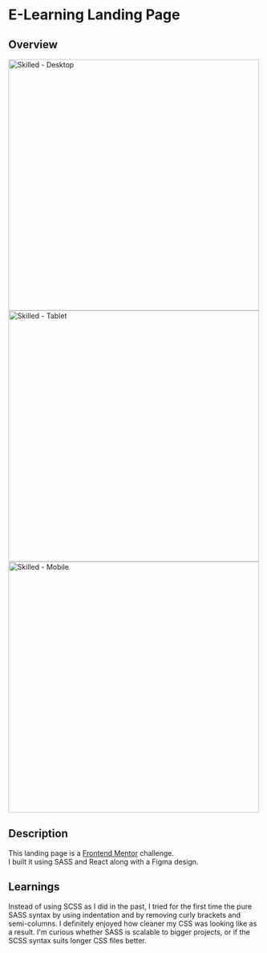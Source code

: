 # E-Learning Landing Page

## Overview
<img height="500" alt="Skilled - Desktop" src="https://github.com/nathansoussana/skilled-elearning-landing-page/assets/85996279/e890d029-6bcf-4806-adc3-e6114a2c2e16">
<img height="500" alt="Skilled - Tablet" src="https://github.com/nathansoussana/skilled-elearning-landing-page/assets/85996279/5a97deda-f48c-42c3-828e-d42532f817ec">
<img height="500" alt="Skilled - Mobile" src="https://github.com/nathansoussana/skilled-elearning-landing-page/assets/85996279/6cffad7c-273e-4a26-aa4f-ce5a67e5b081">

## Description
This landing page is a [Frontend Mentor](https://www.frontendmentor.io/challenges/skilled-elearning-landing-page-S1ObDrZ8q) challenge.<br>
I built it using SASS and React along with a Figma design.

## Learnings
Instead of using SCSS as I did in the past, I tried for the first time the pure SASS syntax by using indentation and by removing curly brackets and semi-columns. I definitely enjoyed how cleaner my CSS was looking like as a result. I'm curious whether SASS is scalable to bigger projects, or if the SCSS syntax suits longer CSS files better.
